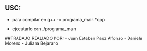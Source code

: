 ## USO:
- para compilar en g++ -o programa_main *cpp

- ejecutarlo con ./programa_main

##TRABAJO REALIADO POR:
    - Juan Esteban Paez Alfonso
    - Daniela Moreno
    - Juliana Bejarano
